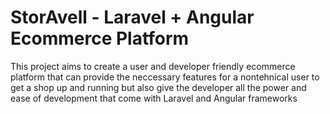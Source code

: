StorAvell - Laravel + Angular Ecommerce Platform
==========

This project aims to create a user and developer friendly ecommerce platform that can provide the neccessary features for a nontehnical user to get a shop up and running but also give the developer all the power and ease of development that come with Laravel and Angular frameworks